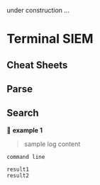under construction ...

# **Terminal SIEM**

## **Cheat Sheets**

## Parse

## Search
:bookmark:  **example 1**

> sample log content
``` 
command line
```
``` 
result1
result2
``` 
